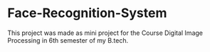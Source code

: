 # Face-Recognition-System
This project was made as mini project for the Course Digital Image Processing in 6th semester of my B.tech.
